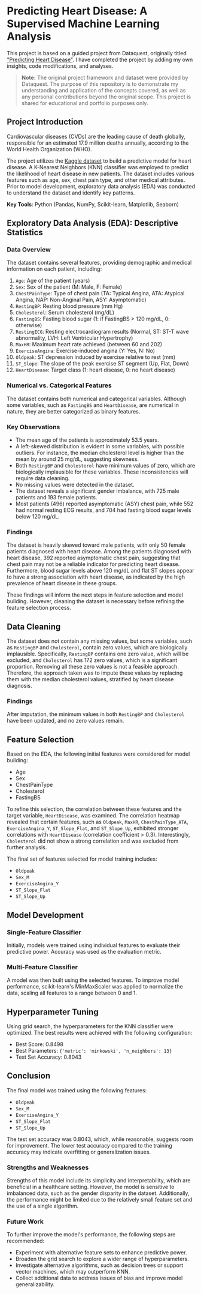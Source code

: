 # Predicting Heart Disease: A Supervised Machine Learning Analysis

This project is based on a guided project from Dataquest, originally titled ["Predicting Heart Disease"](https://www.dataquest.io/projects/guided-project-a-predicting-heart-disease/). I have completed the project by adding my own insights, code modifications, and analyses.

> **Note:** The original project framework and dataset were provided by Dataquest. The purpose of this repository is to demonstrate my understanding and application of the concepts covered, as well as any personal contributions beyond the original scope. This project is shared for educational and portfolio purposes only.

## Project Introduction
Cardiovascular diseases (CVDs) are the leading cause of death globally, responsible for an estimated 17.9 million deaths annually, according to the World Health Organization (WHO).

The project utilizes the [Kaggle dataset](https://www.kaggle.com/datasets/fedesoriano/heart-failure-prediction) to build a predictive model for heart disease. A K-Nearest Neighbors (KNN) classifier was employed to predict the likelihood of heart disease in new patients. The dataset includes various features such as age, sex, chest pain type, and other medical attributes. Prior to model development, exploratory data analysis (EDA) was conducted to understand the dataset and identify key patterns.

**Key Tools**: Python (Pandas, NumPy, Scikit-learn, Matplotlib, Seaborn)

## Exploratory Data Analysis (EDA): Descriptive Statistics
### Data Overview

The dataset contains several features, providing demographic and medical information on each patient, including:

1. `Age`: Age of the patient (years)
2. `Sex`: Sex of the patient (M: Male, F: Female)
3. `ChestPainType`: Type of chest pain (TA: Typical Angina, ATA: Atypical Angina, NAP: Non-Anginal Pain, ASY: Asymptomatic)
4. `RestingBP`: Resting blood pressure (mm Hg)
5. `Cholesterol`: Serum cholesterol (mg/dL)
6. `FastingBS`: Fasting blood sugar (1: if FastingBS > 120 mg/dL, 0: otherwise)
7. `RestingECG`: Resting electrocardiogram results (Normal, ST: ST-T wave abnormality, LVH: Left Ventricular Hypertrophy)
8. `MaxHR`: Maximum heart rate achieved (between 60 and 202)
9. `ExerciseAngina`: Exercise-induced angina (Y: Yes, N: No)
10. `Oldpeak`: ST depression induced by exercise relative to rest (mm)
11. `ST_Slope`: The slope of the peak exercise ST segment (Up, Flat, Down)
12. `HeartDisease`: Target class (1: heart disease, 0: no heart disease)

### Numerical vs. Categorical Features

The dataset contains both numerical and categorical variables. Although some variables, such as `FastingBS` and `HeartDisease`, are numerical in nature, they are better categorized as binary features.

### Key Observations

- The mean age of the patients is approximately 53.5 years.
- A left-skewed distribution is evident in some variables, with possible outliers. For instance, the median cholesterol level is higher than the mean by around 25 mg/dL, suggesting skewness.
- Both `RestingBP` and `Cholesterol` have minimum values of zero, which are biologically implausible for these variables. These inconsistencies will require data cleaning.
- No missing values were detected in the dataset.
- The dataset reveals a significant gender imbalance, with 725 male patients and 193 female patients.
- Most patients (496) reported asymptomatic (ASY) chest pain, while 552 had normal resting ECG results, and 704 had fasting blood sugar levels below 120 mg/dL.

### Findings

The dataset is heavily skewed toward male patients, with only 50 female patients diagnosed with heart disease. Among the patients diagnosed with heart disease, 392 reported asymptomatic chest pain, suggesting that chest pain may not be a reliable indicator for predicting heart disease. Furthermore, blood sugar levels above 120 mg/dL and flat ST slopes appear to have a strong association with heart disease, as indicated by the high prevalence of heart disease in these groups.

These findings will inform the next steps in feature selection and model building. However, cleaning the dataset is necessary before refining the feature selection process.

## Data Cleaning

The dataset does not contain any missing values, but some variables, such as `RestingBP` and `Cholesterol`, contain zero values, which are biologically implausible. Specifically, `RestingBP` contains one zero value, which will be excluded, and `Cholesterol` has 172 zero values, which is a significant proportion. Removing all these zero values is not a feasible approach. Therefore, the approach taken was to impute these values by replacing them with the median cholesterol values, stratified by heart disease diagnosis.

### Findings

After imputation, the minimum values in both `RestingBP` and `Cholesterol` have been updated, and no zero values remain.

## Feature Selection

Based on the EDA, the following initial features were considered for model building:

- Age
- Sex
- ChestPainType
- Cholesterol
- FastingBS

To refine this selection, the correlation between these features and the target variable, `HeartDisease`, was examined. The correlation heatmap revealed that certain features, such as `Oldpeak`, `MaxHR`, `ChestPainType_ATA`, `ExerciseAngina_Y`, `ST_Slope_Flat`, and `ST_Slope_Up`, exhibited stronger correlations with `HeartDisease` (correlation coefficient > 0.3). Interestingly, `Cholesterol` did not show a strong correlation and was excluded from further analysis.

The final set of features selected for model training includes:

- `Oldpeak`
- `Sex_M`
- `ExerciseAngina_Y`
- `ST_Slope_Flat`
- `ST_Slope_Up`

## Model Development

### Single-Feature Classifier

Initially, models were trained using individual features to evaluate their predictive power. Accuracy was used as the evaluation metric.

### Multi-Feature Classifier

A model was then built using the selected features. To improve model performance, scikit-learn's MinMaxScaler was applied to normalize the data, scaling all features to a range between 0 and 1.

## Hyperparameter Tuning

Using grid search, the hyperparameters for the KNN classifier were optimized. The best results were achieved with the following configuration:

- Best Score: 0.8498
- Best Parameters: `{'metric': 'minkowski', 'n_neighbors': 13}`
- Test Set Accuracy: 0.8043

## Conclusion

The final model was trained using the following features:

- `Oldpeak`
- `Sex_M`
- `ExerciseAngina_Y`
- `ST_Slope_Flat`
- `ST_Slope_Up`

The test set accuracy was 0.8043, which, while reasonable, suggests room for improvement. The lower test accuracy compared to the training accuracy may indicate overfitting or generalization issues.

### Strengths and Weaknesses

Strengths of this model include its simplicity and interpretability, which are beneficial in a healthcare setting. However, the model is sensitive to imbalanced data, such as the gender disparity in the dataset. Additionally, the performance might be limited due to the relatively small feature set and the use of a single algorithm.

### Future Work

To further improve the model's performance, the following steps are recommended:

- Experiment with alternative feature sets to enhance predictive power.
- Broaden the grid search to explore a wider range of hyperparameters.
- Investigate alternative algorithms, such as decision trees or support vector machines, which may outperform KNN.
- Collect additional data to address issues of bias and improve model generalizability.
